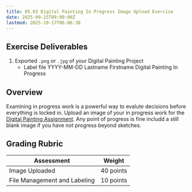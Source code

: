 ```yaml
---
title: 05.03 Digital Painting In Progress Image Upload Exercise
date: 2025-09-25T09:00:00Z
lastmod: 2025-10-17T06:06:30
---
```


## Exercise Deliverables

1. Exported `.png` or `.jpg` of your Digital Painting Project
   - Label file YYYY-MM-DD Lastname Firstname Digital Painting In Progress

## Overview

Examining in progress work is a powerful way to evalute decisions before everything is locked in. Upload an image of your in progress work for the [Digital Painting Assignment](05-04-digital-painting-assignment.md). Any point of progress is fine includd a still blank image if you have not progress beyond sketches.

## Grading Rubric

<div class="responsive-table-markdown">

| Assessment                   | Weight    |
| ---------------------------- | --------- |
| Image Uploaded               | 40 points |
| File Management and Labeling | 10 points |

</div>

